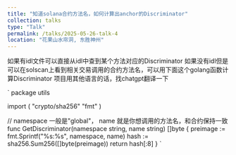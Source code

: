 ```yaml
---
title: "知道solana合约方法名，如何计算出anchor的Discriminator"
collection: talks
type: "Talk"
permalink: /talks/2025-05-26-talk-4
location: "花果山水帘洞, 东胜神州"
---
```


如果有idl文件可以直接从idl中查到某个方法对应的Discriminator
如果没有idl但是可以在solscan上看到相关交易调用的合约方法名，可以用下面这个golang函数计算Discriminator
项目用其他语言的话，找chatgpt翻译一下

`
package utils

import (
	"crypto/sha256"
	"fmt"
)

// namespace 一般是"global"， name 就是你想调用的方法名，和合约保持一致
func GetDiscriminator(namespace string, name string) []byte {
	preimage := fmt.Sprintf("%s:%s", namespace, name)
	hash := sha256.Sum256([]byte(preimage))
	return hash[:8]
}
`
